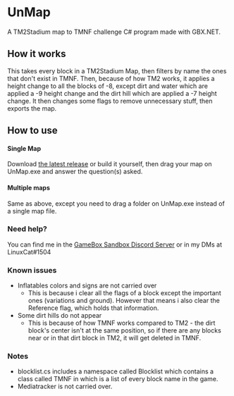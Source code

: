 # UnMap
A TM2Stadium map to TMNF challenge C# program made with GBX.NET.

## How it works
This takes every block in a TM2Stadium Map, then filters by name the ones that don't exist in TMNF. 
Then, because of how TM2 works, it applies a height change to all the blocks of -8, except dirt and water which are applied a -9 height change and the dirt hill which are applied a -7 height change.
It then changes some flags to remove unnecessary stuff, then exports the map.

## How to use
#### Single Map
Download [the latest release](https://github.com/LinUwUxCat/UnMap/releases) or build it yourself, then drag your map on UnMap.exe and answer the question(s) asked.
#### Multiple maps
Same as above, except you need to drag a folder on UnMap.exe instead of a single map file.

### Need help?
You can find me in the [GameBox Sandbox Discord Server](https://discord.gg/9wAAJvKYyE) or in my DMs at LinuxCat#1504

### Known issues
- Inflatables colors and signs are not carried over
  - This is because i clear all the flags of a block except the important ones (variations and ground). However that means i also clear the Reference flag, which holds that information. 
- Some dirt hills do not appear
  - This is because of how TMNF works compared to TM2 - the dirt block's center isn't at the same position, so if there are any blocks near or in that dirt block in TM2, it will get deleted in TMNF.
### Notes
- blocklist.cs includes a namespace called Blocklist which contains a class called TMNF in which is a list of every block name in the game.
- Mediatracker is not carried over.
